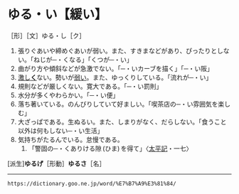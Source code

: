 # ゆる・い【緩い】

［形］［文］ゆる・し［ク］
1. 張りぐあいや締めぐあいが弱い。また、すきまなどがあり、ぴったりとしない。「ねじが─・くなる」「くつが─・い」
2. 曲がり方や傾斜などが急激でない。「─・いカーブを描く」「─・い阪」
3. [激し**く**](はげしい（激しい／烈しい／劇しい）)ない。勢いが[弱い](弱い.png)。また、ゆっくりしている。「流れが─・い」
4. 規則などが厳しくない。寛大である。「─・い罰則」
5. 水分が多くやわらかい。「─・い便」
6. 落ち著いている。のんびりしていて好ましい。「喫茶店の─・い雰囲気を楽しむ」    
7. 大ざっぱである。生ぬるい。また、しまりがなく、だらしない。「食うこと以外は何もしない─・い生活」
8. 気持ちがたるんでいる。怠慢である。    
    1.  「警固の─・くありける隙 (ひま) を得て」〈[太平記](https://dictionary.goo.ne.jp/word/%E5%A4%AA%E5%B9%B3%E8%A8%98/#jn-134384)・一七〉
        

\[派生\]**ゆるげ**［形動］**ゆるさ**［名］

---
`https://dictionary.goo.ne.jp/word/%E7%B7%A9%E3%81%84/`